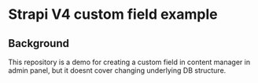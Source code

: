 # Strapi V4 custom field example

## Background
This repository is a demo for creating a custom field in content manager in admin panel, but it doesnt cover changing underlying DB structure.

